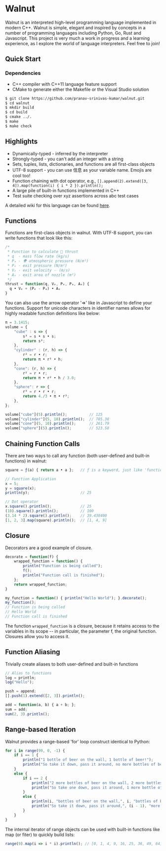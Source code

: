 # Walnut

Walnut is an interpreted high-level programming language implemented in modern C++. Walnut is simple, elegant and inspired by concepts in a number of programming languages including Python, Go, Rust and Javascript. This project is very much a work in progress and a learning experience, as I explore the world of language interpreters. Feel free to join!

## Quick Start

### Dependencies

* C++ compiler with C++11 language feature support
* CMake to generate either the Makefile or the Visual Studio solution

```bash
$ git clone https://github.com/pranav-srinivas-kumar/walnut.git
$ cd walnut
$ mkdir build
$ cd build
$ cmake ../.
$ make
$ make check
```

## Highlights

* Dynamically-typed - inferred by the interpreter
* Strongly-typed - you can't add an integer with a string
* Sets, tuples, lists, dictionaries, and functions are all first-class objects
* UTF-8 support - you can use 信息 as your variable name. Emojis are cool too!
* Function chaining with dot operator, e.g., ```[].append(2).extend([3, 4]).map(function(i) { i * 2 }).println();```
* A large pile of built-in functions implemented in C++
* Test suite checking over xyz assertions across abc test cases

A detailed wiki for this language can be found [here](https://github.com/pranav-srinivas-kumar/walnut/wiki).

## Functions

Functions are first-class objects in walnut. With UTF-8 support, you can write functions that look like this:

```javascript
/*
 * Function to calculate 🚀 thrust
 * q  - mass flow rate (kg/s)
 * Pₐ - 🌍 atmospheric pressure (N/m²)
 * Pₑ - exit pressure (N/m²)
 * Vₑ - exit velocity 🙮 (m/s)
 * Aₑ - exit area of nozzle (m²)
 */
thrust = function(q, Vₑ, Pₑ, Pₐ, Aₑ) { 
  q • Vₑ + (Pₑ - Pₐ) • Aₑ 
}
```

You can also use the arrow operator '=>' like in Javascript to define your functions. Support for unicode characters in identifier names allows for highly readable function definitions like below:

```javascript
π = 3.1415;
volume = {
    "cube" : s => { 
        s³ = s • s • s; 
        return s³; 
    },
    "cylinder" : (r, h) => {  
        r² = r • r; 
        return π • r² • h; 
    },
    "cone": (r, h) => { 
        r² = r • r; 
        return π • r² • h / 3.0; 
    },
    "sphere": r => { 
        r³ = r • r • r; 
        return 4./3 • π • r³; 
    },
};

volume["cube"](5).println();          // 125
volume["cylinder"](5, 10).println();  // 785.38
volume["cone"](5, 10).println();      // 261.79
volume["sphere"](5).println();        // 523.58
```

## Chaining Function Calls

There are two ways to call any function (both user-defined and built-in functions) in walnut:

```javascript
square = ƒ(a) { return a • a };   // ƒ is a keyword, just like 'function'

// Function Application
x = 5;
y = square(x);
println(y);                       // 25

// Dot operator
x.square().println();             // 25
(10).square().println();          // 100
(3.14 * 2).square().println();    // 39.438400
[1, 2, 3].map(square).println();  // [1, 4, 9]
```

## Closure

Decorators are a good example of closure.

```javascript
decorate = function(f) {
    wrapped_function = function() {
        println("Function is being called");
        f();
        println("Function call is finished");
    };
    return wrapped_function;
}

my_function = function() { println("Hello World"); }.decorate();
my_function();
// Function is being called
// Hello World
// Function call is finished
```

The function ```wrapped_function``` is a closure, because it retains access to the variables in its scope -- in particular, the parameter f, the original function. Closures allow you to access it. 

## Function Aliasing

Trivially create aliases to both user-defined and built-in functions

```javascript
// Alias to functions
log = println;
log("Hello");

push = append;
[].push(1).extend([2, 3]).println();

add = function(a, b) { a + b; };
sum = add;
sum(2, 3).println();
```

## Range-based Iteration

Walnut provides a range-based 'for' loop construct identical to Python:

```javascript
for i in range(99, 0, -1) {
    if i == 1 {
        println("1 bottle of beer on the wall, 1 bottle of beer!");
        println("So take it down, pass it around, no more bottles of beer on the wall!");        
    }  
    else {
        if i == 2 {
            println("2 more bottles of beer on the wall, 2 more bottles of beer!");
            println("So take one down, pass it around, 1 more bottle of beer on the wall!");            
        }
        else {
            println(i, "bottles of beer on the wall,", i, "bottles of beer!");
            println("So take it down, pass it around,", (i - 1), "more bottles of beer on the wall!");            
        }
    }
}
```

The internal iterator of range objects can be used with built-in functions like map (or fiter) to quickly build lists:

```javascript
range(9).map(i => i * i).println(); // [0, 1, 4, 9, 16, 25, 36, 49, 64]
```